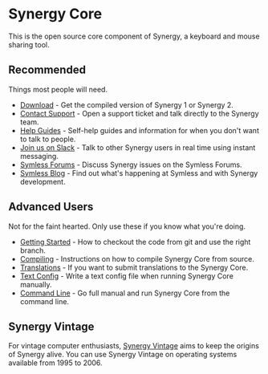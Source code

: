 # Synergy Core

This is the open source core component of Synergy, a keyboard and mouse sharing tool.

## Recommended

Things most people will need.

* [Download](https://members.symless.com/download-authentication) - Get the compiled version of Synergy 1 or Synergy 2.
* [Contact Support](https://symless.com/contact-support) - Open a support ticket and talk directly to the Synergy team.
* [Help Guides](https://symless.com/help) - Self-help guides and information for when you don't want to talk to people.
* [Join us on Slack](https://bit.ly/synergy-slack-2020) - Talk to other Synergy users in real time using instant messaging.
* [Symless Forums](https://forums.symless.com/) - Discuss Synergy issues on the Symless Forums.
* [Symless Blog](https://symless.com/blog/) - Find out what's happening at Symless and with Synergy development.

## Advanced Users

Not for the faint hearted. Only use these if you know what you're doing.

* [Getting Started](https://github.com/symless/synergy-core/wiki/Getting-Started) - How to checkout the code from git and use the right branch.
* [Compiling](https://github.com/symless/synergy-core/wiki/Compiling) - Instructions on how to compile Synergy Core from source.
* [Translations](https://crowdin.com/project/synergy-core) - If you want to submit translations to the Synergy Core.
* [Text Config](https://github.com/symless/synergy-core/wiki/Text-Config) - Write a text config file when running Synergy Core manually.
* [Command Line](https://github.com/symless/synergy-core/wiki/Command-Line) - Go full manual and run Synergy Core from the command line.

## Synergy Vintage

For vintage computer enthusiasts, [Synergy Vintage](https://github.com/nbolton/synergy-vintage) aims to keep the origins of Synergy alive.
You can use Synergy Vintage on operating systems available from 1995 to 2006.
